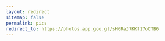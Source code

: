 ```yaml
---
layout: redirect
sitemap: false
permalink: pics
redirect_to: https://photos.app.goo.gl/sH6RaJ7KKf17oCTB6
---
```


